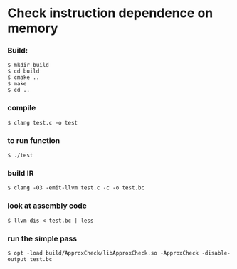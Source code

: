 # Check instruction dependence on memory


### Build:

    $ mkdir build
    $ cd build
    $ cmake ..
    $ make
    $ cd ..

### compile
    $ clang test.c -o test

### to run function
    $ ./test

### build IR
    $ clang -O3 -emit-llvm test.c -c -o test.bc

### look at assembly code
    $ llvm-dis < test.bc | less

### run the simple pass
    $ opt -load build/ApproxCheck/libApproxCheck.so -ApproxCheck -disable-output test.bc
